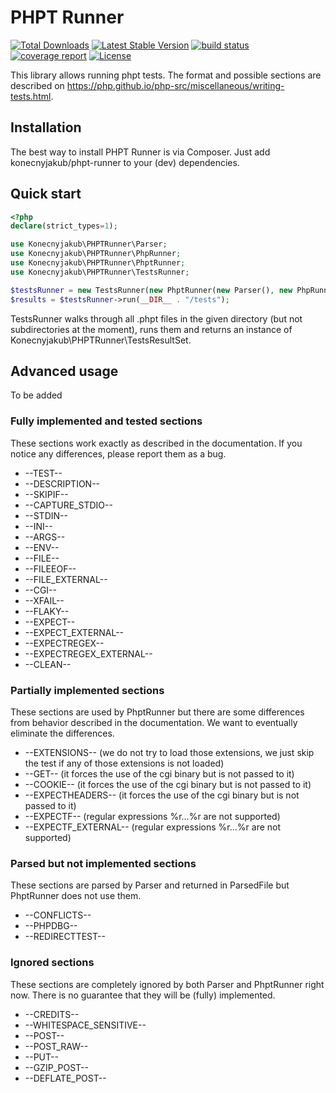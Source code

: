 PHPT Runner
================

[![Total Downloads](https://poser.pugx.org/konecnyjakub/phpt-runner/downloads)](https://packagist.org/packages/konecnyjakub/phpt-runner) [![Latest Stable Version](https://poser.pugx.org/konecnyjakub/phpt-runner/v/stable)](https://gitlab.com/konecnyjakub/phpt-runner/-/releases) [![build status](https://gitlab.com/konecnyjakub/phpt-runner/badges/master/pipeline.svg?ignore_skipped=true)](https://gitlab.com/konecnyjakub/phpt-runner/-/commits/master) [![coverage report](https://gitlab.com/konecnyjakub/phpt-runner/badges/master/coverage.svg)](https://gitlab.com/konecnyjakub/phpt-runner/-/commits/master) [![License](https://poser.pugx.org/konecnyjakub/phpt-runner/license)](https://gitlab.com/konecnyjakub/phpt-runner/-/blob/master/LICENSE.md)

This library allows running phpt tests. The format and possible sections are described on https://php.github.io/php-src/miscellaneous/writing-tests.html.

Installation
------------

The best way to install PHPT Runner is via Composer. Just add konecnyjakub/phpt-runner to your (dev) dependencies.

Quick start
-----------

```php
<?php
declare(strict_types=1);

use Konecnyjakub\PHPTRunner\Parser;
use Konecnyjakub\PHPTRunner\PhpRunner;
use Konecnyjakub\PHPTRunner\PhptRunner;
use Konecnyjakub\PHPTRunner\TestsRunner;

$testsRunner = new TestsRunner(new PhptRunner(new Parser(), new PhpRunner()));
$results = $testsRunner->run(__DIR__ . "/tests");
```

TestsRunner walks through all .phpt files in the given directory (but not subdirectories at the moment), runs them and returns an instance of Konecnyjakub\PHPTRunner\TestsResultSet.

Advanced usage
--------------

To be added

### Fully implemented and tested sections

These sections work exactly as described in the documentation. If you notice any differences, please report them as a bug.

* --TEST--
* --DESCRIPTION--
* --SKIPIF--
* --CAPTURE_STDIO--
* --STDIN--
* --INI--
* --ARGS--
* --ENV--
* --FILE--
* --FILEEOF--
* --FILE_EXTERNAL--
* --CGI--
* --XFAIL--
* --FLAKY--
* --EXPECT--
* --EXPECT_EXTERNAL--
* --EXPECTREGEX--
* --EXPECTREGEX_EXTERNAL--
* --CLEAN--

### Partially implemented sections

These sections are used by PhptRunner but there are some differences from behavior described in the documentation. We want to eventually eliminate the differences.

* --EXTENSIONS-- (we do not try to load those extensions, we just skip the test if any of those extensions is not loaded)
* --GET-- (it forces the use of the cgi binary but is not passed to it)
* --COOKIE-- (it forces the use of the cgi binary but is not passed to it)
* --EXPECTHEADERS-- (it forces the use of the cgi binary but is not passed to it)
* --EXPECTF-- (regular expressions %r...%r are not supported)
* --EXPECTF_EXTERNAL-- (regular expressions %r...%r are not supported)

### Parsed but not implemented sections

These sections are parsed by Parser and returned in ParsedFile but PhptRunner does not use them.

* --CONFLICTS--
* --PHPDBG--
* --REDIRECTTEST--

### Ignored sections

These sections are completely ignored by both Parser and PhptRunner right now. There is no guarantee that they will be (fully) implemented.

* --CREDITS--
* --WHITESPACE_SENSITIVE--
* --POST--
* --POST_RAW--
* --PUT--
* --GZIP_POST--
* --DEFLATE_POST--
